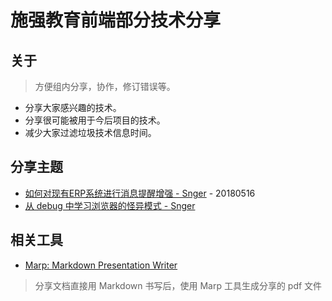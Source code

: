 # 施强教育前端部分技术分享

## 关于
> 方便组内分享，协作，修订错误等。
- 分享大家感兴趣的技术。
- 分享很可能被用于今后项目的技术。
- 减少大家过滤垃圾技术信息时间。

## 分享主题
- [如何对现有ERP系统进行消息提醒增强 - Snger](./reference/add-notification-feature-to-ERP-system.pdf) - 20180516
- [从 debug 中学习浏览器的怪异模式 - Snger](./src/learn-quirks-mode-from-debugging/learn-quirks-mode-from-debugging.md)

## 相关工具
- [Marp: Markdown Presentation Writer](https://yhatt.github.io/marp/)
> 分享文档直接用 Markdown 书写后，使用 Marp 工具生成分享的 pdf 文件
